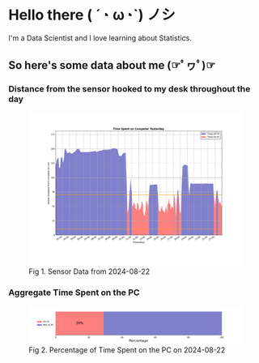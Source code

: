 
# Hello there ( ´◔ ω◔`) ノシ

I'm a Data Scientist and I love learning about Statistics.

## So here's some data about me (☞ﾟヮﾟ)☞


### Distance from the sensor hooked to my desk throughout the day
<figure>
  <picture>
    <source media="(prefers-color-scheme: dark)" srcset="Pi/readme/graphs/lineplot/dark-plot-2024-08-22.png">
    <source media="(prefers-color-scheme: light)" srcset="Pi/readme/graphs/lineplot/light-plot-2024-08-22.png">
    <img alt="Shows a black logo in light color mode and a white one in dark color mode." src="Pi/readme/graphs/lineplot/light-plot-2024-08-22.png">
  </picture>
  <figcaption>Fig 1. Sensor Data from 2024-08-22</figcaption>
</figure>



### Aggregate Time Spent on the PC
<figure>
  <picture>
    <source media="(prefers-color-scheme: dark)" srcset="Pi/readme/graphs/barplot/dark-plot-2024-08-22.png">
    <source media="(prefers-color-scheme: light)" srcset="Pi/readme/graphs/barplot/light-plot-2024-08-22.png">
    <img alt="Shows a black logo in light color mode and a white one in dark color mode." src="Pi/readme/graphs/barplot/light-plot-2024-08-22.png">
  </picture>
  <figcaption>Fig 2. Percentage of Time Spent on the PC on 2024-08-22</figcaption>
</figure>
